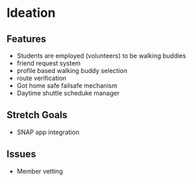 # Ideation

## Features
* Students are employed (volunteers) to be walking buddies
* friend request system
* profile based walking buddy selection
* route verification
* Got home safe failsafe mechanism
* Daytime shuttle scheduke manager

## Stretch Goals
* SNAP app integration

## Issues
* Member vetting 
